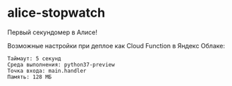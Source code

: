 # alice-stopwatch
Первый секундомер в Алисе!

Возможные настройки при деплое как Cloud Function в Яндекс Облаке:
```
Таймаут: 5 секунд
Среда выполнения: python37-preview
Точка входа: main.handler
Память: 128 МБ
```

